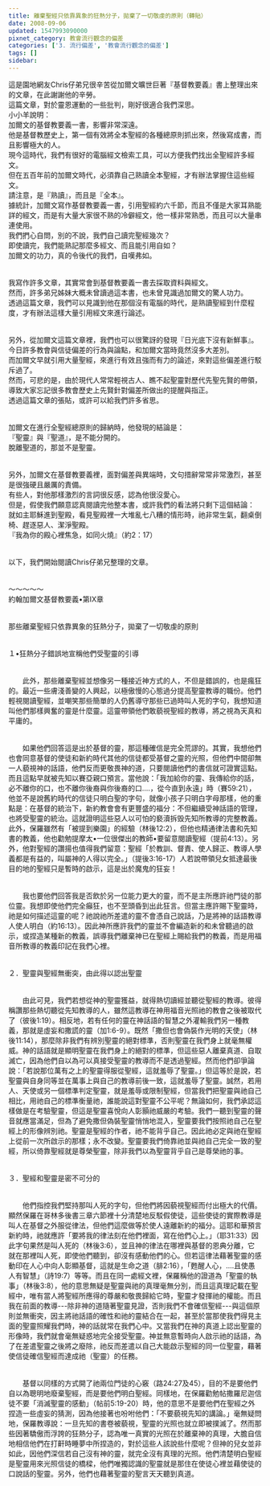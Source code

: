 ```yaml
---
title: 離棄聖經只依靠異象的狂熱分子，拋棄了一切敬虔的原則（轉貼）
date: 2008-09-06
updated: 1547993090000
pixnet_category: 教會流行觀念的偏差
categories: ['3. 流行偏差', '教會流行觀念的偏差']
tags: []
sidebar: 
---
```


<p>這是園地網友Chris仔弟兄很辛苦從加爾文曠世巨著『基督教要義』書上整理出來的文章，在此謝謝他的辛勞。<br/>這篇文章，對於靈恩運動的一些批判，剛好很適合我們深思。<br/><!--more-->小小羊說明：<br/>加爾文的基督教要義一書，影響非常深遠。<br/>他是基督教歷史上，第一個有效將全本聖經的各種總原則抓出來，然後寫成書，而且影響極大的人。<br/>現今這時代，我們有很好的電腦經文檢索工具，可以方便我們找出全聖經許多經文。<br/>但在五百年前的加爾文時代，必須靠自己熟讀全本聖經，才有辦法掌握住這些經文。<br/>請注意，是『熟讀』，而且是『全本』。<br/>據統計，加爾文寫作基督教要義一書，引用聖經約六千節，而且不僅是大家耳熟能詳的經文，而是有大量大家很不熟的冷僻經文，他一樣非常熟悉，而且可以大量串連使用。<br/>我們捫心自問，別的不說，我們自己讀完聖經幾次？<br/>即使讀完，我們能熟記那麼多經文、而且能引用自如？<br/>加爾文的功力，真的令後代的我們，自嘆弗如。<br/><br/><br/>我寫作許多文章，其實常會到基督教要義一書去採取資料與經文。<br/>然而，許多弟兄姊妹大概未曾讀過這本書，也未曾見識過加爾文的驚人功力。<br/>透過這篇文章，我們可以見識到他在那個沒有電腦的時代，是熟讀聖經到什麼程度，才有辦法這樣大量引用經文來進行論述。<br/><br/><br/>另外，從加爾文這篇文章裡，我們也可以很驚訝的發現『日光底下沒有新鮮事』。<br/>今日許多教會與信徒偏差的行為與論點，和加爾文當時竟然沒多大差別。<br/>而加爾文早就引用大量聖經，來進行有效且強而有力的論述，來對這些偏差進行駁斥過了。<br/>然而，可悲的是，由於現代人常常輕視古人、瞧不起聖靈對歷代先聖先賢的帶領，導致大家忘記很多教會歷史上先賢針對偏差所做出的提醒與指正。<br/>透過這篇文章的張貼，或許可以給我們許多省思。<br/><br/><br/>加爾文在進行全聖經總原則的歸納時，他發現的結論是：<br/>『聖靈』與『聖道』，是不能分開的。<br/>脫離聖道的，那並不是聖靈。<br/><br/><br/>另外，加爾文在基督教要義裡，面對偏差與異端時，文句措辭常常非常激烈，甚至是很強硬且嚴厲的責備。<br/>有些人，對他那樣激烈的言詞很反感，認為他很沒愛心。<br/>但是，假使我們願意認真閱讀完他整本書，或許我們的看法將只剩下這個結論：<br/>就如主耶穌進到聖殿，看見聖殿裡一大堆亂七八糟的情形時，祂非常生氣，翻桌倒椅、趕逐惡人、潔淨聖殿。<br/>『我為你的殿心裡焦急，如同火燒』（約2：17）<br/><br/><br/>以下，我們開始閱讀Chris仔弟兄整理的文章。<br/><br/><br/>～～～～～<br/>約翰加爾文基督教要義•第IX章<br/> <br/><br/>那些離棄聖經只依靠異象的狂熱分子，拋棄了一切敬虔的原則<br/> <br/><br/>１•狂熱分子錯誤地宣稱他們受聖靈的引導<br/> <br/><br/>　　此外，那些離棄聖經並想像另一種接近神方式的人，不但是錯誤的，也是瘋狂的。最近一些膚淺善變的人興起，以極傲慢的心態過分提高聖靈教導的職份。他們輕視閱讀聖經，並嘲笑那些簡單的人仍舊導守那些已過時叫人死的字句，我想知道叫他們那樣興奮的靈是什麼靈。這靈帶領他們敢藐視聖經的教導，將之視為天真和平庸的。<br/><br/><br/>　　如果他們回答這是出於基督的靈，那這種確信是完全荒謬的。其實，我想他們也會同意基督的使徒和新約時代其他的信徒都受基督之靈的光照，但他們中間卻無一人藐視神的話語，他們反而更敬畏神的道，只要閱讀他們的書信就可證實這點。而且這點早就被先知以賽亞親口預言。當他說：「我加給你的靈、我傳給你的話，必不離你的口，也不離你後裔與你後裔的口....，從今直到永遠」時（賽59:21），他並不是說舊約時代的信徒只明白聖的字句，就像小孩子只明白字母那樣，他的重點是：在基督的統治下，新約教會會有更豐盛的福分：不但繼續受神話語的管理，也將受聖靈的統治。這就證明這些惡人以可怕的褻瀆拆毁先知所教導的完整教義。此外，保羅雖然有「被提到樂園」的經驗（林後12:2），但他也精通律法書和先知書的教義，他也勸勉提摩太•一位很傑出的教師•要留意閱讀聖經（提前4:13）。另外，他對聖經的讚揚也值得我們留意：聖經「於教訓、督責、使人歸正、教導人學義都是有益的，叫屬神的人得以完全。」（提後3:16-17）人若說帶領兒女抵達最後目的地的聖經只是暫時的啟示，這是出於魔鬼的狂妄！<br/><br/><br/>　　我也要他們回答我是否飲於另一位能力更大的靈，而不是主所應許祂門徒的那位靈。我想即使他們完全癲狂，也不至頭昏到出此狂言。但當主應許賜下聖靈時，祂是如何描述這靈的呢？祂說祂所差遣的靈不會憑自己說話，乃是將神的話語教導人使人明白（約16:13）。因此神所應許我們的靈並不會編造新的和未曾聽過的啟示，或捏造某種新的教義，誤導我們離棄神已在聖經上賜給我們的教義，而是用福音所教導的教義印記在我們心裡。<br/> <br/><br/>２．聖靈與聖經無衝突，由此得以認出聖靈<br/><br/> <br/>　　由此可見，我們若想從神的聖靈獲益，就得熱切讀經並聽從聖經的教導。彼得稱讚那些熱切聽從先知教導的人，雖然這教導在神用福音光照祂的教會之後被取代了（彼後1:19）。相反地，若有任何的靈在神話語的智慧之外灌輸我們另一種教義，那就是虛妄和撒謊的靈（加1:6-9）。既然「撒但也會偽裝作光明的天使」（林後11:14），那麼除非我們有辨別聖靈的絕對標準，否則聖靈在我們身上就毫無權威。神的話語就是顯明聖靈在我們身上的絕對的標準，但這些惡人離棄真道、自取滅亡，因為他們自以為可以真接受聖靈的教導而不是透過聖經。然而他們卻爭論說：「若說那位萬有之上的聖靈得服從聖經，這就羞辱了聖靈。」但這等於是說，若聖靈與自身同等並在萬事上與自己的教導前後一致，這就羞辱了聖靈。誠然，若用人、天使或另一個標準判定聖靈，就是羞辱或限制聖經，但當我們把聖靈與祂自己相比，用祂自己的標準衡量祂，誰能說這對聖靈不公平呢？無論如何，我們承認這樣做是在考驗聖靈，但這是聖靈喜悅向人彰顥祂威嚴的考驗。我們一聽到聖靈的聲音就應當滿足，但為了避免撒但偽裝聖靈悄悄地混入，聖靈要我們按照祂自己在聖經上的形像辨別祂。聖靈是聖經的作者，祂不能背乎自己。因此祂必定與祂在聖經上從前一次所啟示的那樣；永不改變。聖靈要我們倚靠祂並與祂自己完全一致的聖經，所以倚靠聖經就是尊榮聖靈，除非我們以為聖靈背乎自己是尊榮祂的事。<br/><br/> <br/>３．聖經和聖靈是密不可分的<br/><br/> <br/>　　他們指控我們堅持那叫人死的字句，但他們將因藐視聖經而付出極大的代價。顯然保羅在哥林多後書三章六節裡十分清楚地反駁假使徒，這些使徒的實際教導是叫人在基督之外服從律法，但他們這麼做等於使人遠離新約的福分。這耶和華預言新約時，祂就應許「要將我的律法刻在他們裡面，寫在他們心上。」（耶31:33）因此字句果然是叫人死的（林後3:6），並且神的律法在哪裡與基督的恩典分離，它就在那裡叫人死，即使他們聽到，卻沒有感動他們的心。但若這律法藉著聖靈的感動印在人心中向人彰顯基督，這就是生命之道（腓2:16），「甦醒人心，....且使愚人有智慧」（詩19:7）等等。而且在同一處經文裡，保羅稱他的證道為「聖靈的執事」（林後3:8），他的意思無疑是聖靈與祂的真理毫無分別，而且這真理記載在聖經中，唯有當人將聖經所應得的尊嚴和敬畏歸給它時，聖靈才發揮祂的權能。而且我在前面的教導---除非神的道隨著聖靈見證，否則我們不會確信聖經---與這個原則並無衝突，因主將祂話語的確性和祂的靈結合在一起，甚至於當那使我們得見主面的聖靈照耀我們時，神的話就常在我們心中。又當我們在神的真道上認出聖靈的形像時，我們就會毫無疑惑地完全接受聖靈。神並無意暫時向人啟示祂的話語，為了在差遣聖靈之後將之廢除，祂反而差遣以自己大能啟示聖經的同一位聖靈，藉著使信徒確信聖經而達成祂（聖靈）的任務。<br/><br/><br/>　　基督以同樣的方式開了祂兩位門徒的心竅（路24:27及45），目的不是要他們自以為聰明地廢棄聖經，而是要他們明白聖經。同樣地，在保羅勸勉帖撒羅尼迦信徒不要「消滅聖靈的感動」（帖前5:19-20）時，他的意思不是要他們在聖經之外捏造一些虛妄的猜測，因為他接著也吩咐他們：「不要藐視先知的講論。」毫無疑問地，保羅教導說：一旦先知的書卷被藐視，聖靈的光照也就立即被撲滅了。然而那些因著驕傲而浮誇的狂熱分子，認為唯一真實的光照在於離棄神的真理，大膽自信地相信他們在打鼾時睡夢中所捏造的，對於這些人該說些什麼呢？但神的兒女並非如此，因他們深信若自己沒有神的靈，就完全沒有真理的光照。他們清楚明白聖經是聖靈用來光照信徒的橋樑，他們唯獨認識的聖靈就是那住在使徒心裡並藉使徒的口說話的聖靈。另外，他們也藉著聖靈的聖言天天聽到真道。<br/> <br/><br/></p>